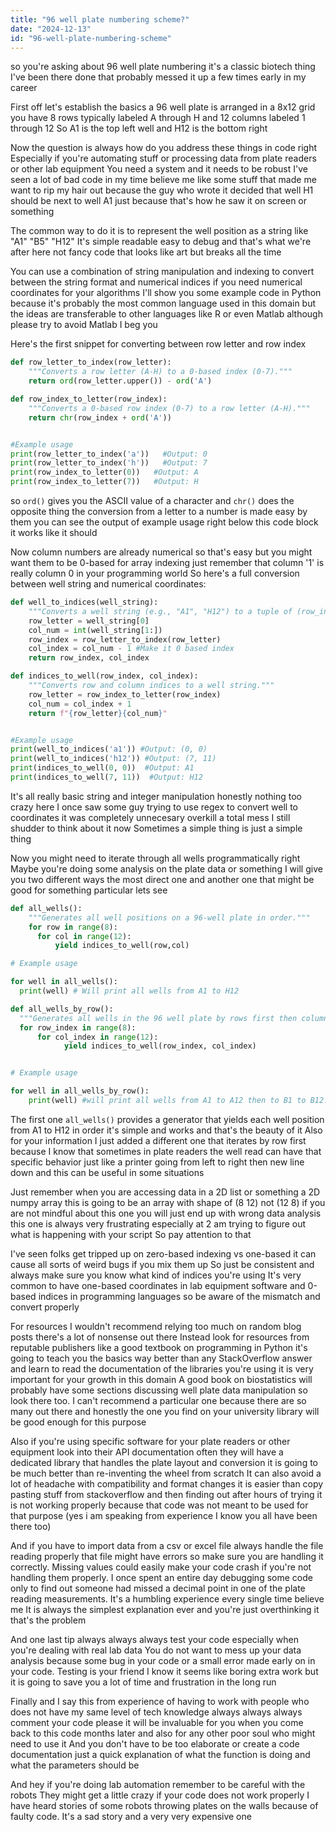 ```yaml
---
title: "96 well plate numbering scheme?"
date: "2024-12-13"
id: "96-well-plate-numbering-scheme"
---
```


 so you're asking about 96 well plate numbering it's a classic biotech thing I've been there done that probably messed it up a few times early in my career

First off let's establish the basics a 96 well plate is arranged in a 8x12 grid you have 8 rows typically labeled A through H and 12 columns labeled 1 through 12 So A1 is the top left well and H12 is the bottom right

Now the question is always how do you address these things in code right Especially if you're automating stuff or processing data from plate readers or other lab equipment You need a system and it needs to be robust I've seen a lot of bad code in my time believe me like some stuff that made me want to rip my hair out because the guy who wrote it decided that well H1 should be next to well A1 just because that's how he saw it on screen or something

The common way to do it is to represent the well position as a string like "A1" "B5" "H12" It's simple readable easy to debug and that's what we're after here not fancy code that looks like art but breaks all the time

You can use a combination of string manipulation and indexing to convert between the string format and numerical indices if you need numerical coordinates for your algorithms I'll show you some example code in Python because it's probably the most common language used in this domain but the ideas are transferable to other languages like R or even Matlab although please try to avoid Matlab I beg you

Here's the first snippet for converting between row letter and row index

```python
def row_letter_to_index(row_letter):
    """Converts a row letter (A-H) to a 0-based index (0-7)."""
    return ord(row_letter.upper()) - ord('A')

def row_index_to_letter(row_index):
    """Converts a 0-based row index (0-7) to a row letter (A-H)."""
    return chr(row_index + ord('A'))


#Example usage
print(row_letter_to_index('a'))   #Output: 0
print(row_letter_to_index('h'))   #Output: 7
print(row_index_to_letter(0))   #Output: A
print(row_index_to_letter(7))   #Output: H
```

 so `ord()` gives you the ASCII value of a character and `chr()` does the opposite thing the conversion from a letter to a number is made easy by them you can see the output of example usage right below this code block it works like it should

Now column numbers are already numerical so that's easy but you might want them to be 0-based for array indexing just remember that column '1' is really column 0 in your programming world So here's a full conversion between well string and numerical coordinates:

```python
def well_to_indices(well_string):
    """Converts a well string (e.g., "A1", "H12") to a tuple of (row_index, column_index)."""
    row_letter = well_string[0]
    col_num = int(well_string[1:])
    row_index = row_letter_to_index(row_letter)
    col_index = col_num - 1 #Make it 0 based index
    return row_index, col_index

def indices_to_well(row_index, col_index):
    """Converts row and column indices to a well string."""
    row_letter = row_index_to_letter(row_index)
    col_num = col_index + 1
    return f"{row_letter}{col_num}"


#Example usage
print(well_to_indices('a1')) #Output: (0, 0)
print(well_to_indices('h12')) #Output: (7, 11)
print(indices_to_well(0, 0))  #Output: A1
print(indices_to_well(7, 11))  #Output: H12
```

It's all really basic string and integer manipulation honestly nothing too crazy here I once saw some guy trying to use regex to convert well to coordinates it was completely unnecesary overkill a total mess I still shudder to think about it now Sometimes a simple thing is just a simple thing

Now you might need to iterate through all wells programmatically right Maybe you're doing some analysis on the plate data or something I will give you two different ways the most direct one and another one that might be good for something particular lets see

```python
def all_wells():
    """Generates all well positions on a 96-well plate in order."""
    for row in range(8):
      for col in range(12):
          yield indices_to_well(row,col)

# Example usage

for well in all_wells():
  print(well) # Will print all wells from A1 to H12

def all_wells_by_row():
  """Generates all wells in the 96 well plate by rows first then column wise """
  for row_index in range(8):
      for col_index in range(12):
            yield indices_to_well(row_index, col_index)


# Example usage

for well in all_wells_by_row():
    print(well) #will print all wells from A1 to A12 then to B1 to B12...etc

```

The first one `all_wells()` provides a generator that yields each well position from A1 to H12 in order it's simple and works and that's the beauty of it Also for your information I just added a different one that iterates by row first because I know that sometimes in plate readers the well read can have that specific behavior just like a printer going from left to right then new line down and this can be useful in some situations

Just remember when you are accessing data in a 2D list or something a 2D numpy array this is going to be an array with shape of (8 12) not (12 8) if you are not mindful about this one you will just end up with wrong data analysis this one is always very frustrating especially at 2 am trying to figure out what is happening with your script So pay attention to that

I've seen folks get tripped up on zero-based indexing vs one-based it can cause all sorts of weird bugs if you mix them up So just be consistent and always make sure you know what kind of indices you're using It's very common to have one-based coordinates in lab equipment software and 0-based indices in programming languages so be aware of the mismatch and convert properly

For resources I wouldn't recommend relying too much on random blog posts there's a lot of nonsense out there Instead look for resources from reputable publishers like a good textbook on programming in Python it's going to teach you the basics way better than any StackOverflow answer and learn to read the documentation of the libraries you're using it is very important for your growth in this domain A good book on biostatistics will probably have some sections discussing well plate data manipulation so look there too. I can't recommend a particular one because there are so many out there and honestly the one you find on your university library will be good enough for this purpose

Also if you're using specific software for your plate readers or other equipment look into their API documentation often they will have a dedicated library that handles the plate layout and conversion it is going to be much better than re-inventing the wheel from scratch It can also avoid a lot of headache with compatibility and format changes it is easier than copy pasting stuff from stackoverflow and then finding out after hours of trying it is not working properly because that code was not meant to be used for that purpose (yes i am speaking from experience I know you all have been there too)

And if you have to import data from a csv or excel file always handle the file reading properly that file might have errors so make sure you are handling it correctly. Missing values could easily make your code crash if you're not handling them properly. I once spent an entire day debugging some code only to find out someone had missed a decimal point in one of the plate reading measurements. It's a humbling experience every single time believe me It is always the simplest explanation ever and you're just overthinking it that's the problem

And one last tip always always always test your code especially when you're dealing with real lab data You do not want to mess up your data analysis because some bug in your code or a small error made early on in your code. Testing is your friend I know it seems like boring extra work but it is going to save you a lot of time and frustration in the long run

Finally and I say this from experience of having to work with people who does not have my same level of tech knowledge always always always comment your code please it will be invaluable for you when you come back to this code months later and also for any other poor soul who might need to use it And you don't have to be too elaborate or create a code documentation just a quick explanation of what the function is doing and what the parameters should be

And hey if you're doing lab automation remember to be careful with the robots They might get a little crazy if your code does not work properly I have heard stories of some robots throwing plates on the walls because of faulty code. It's a sad story and a very very expensive one
